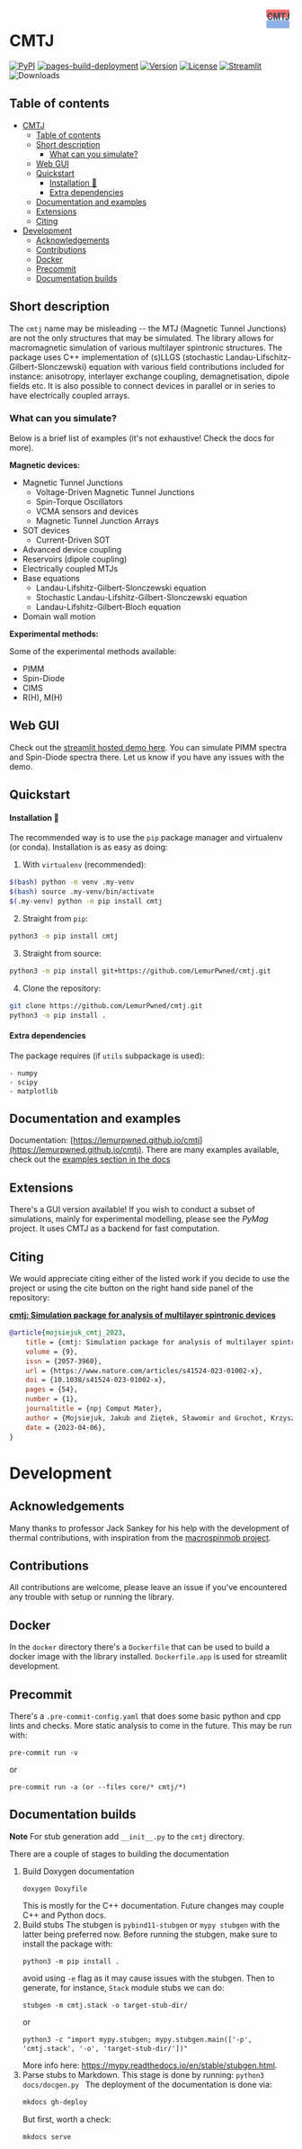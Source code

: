 <img style="float: right; max-width: 50px;" src="assets/icon.svg">

# CMTJ

[![PyPI](https://github.com/LemurPwned/cmtj/actions/workflows/main.yml/badge.svg?branch=master)](https://github.com/LemurPwned/cmtj/actions/workflows/main.yml)
[![pages-build-deployment](https://github.com/LemurPwned/cmtj/actions/workflows/pages/pages-build-deployment/badge.svg?branch=gh-pages)](https://github.com/LemurPwned/cmtj/actions/workflows/pages/pages-build-deployment)
[![Version](https://img.shields.io/pypi/v/cmtj)](https://pypi.org/project/cmtj/)
[![License](https://img.shields.io/pypi/l/cmtj.svg)](https://github.com/LemurPwned/cmtj/blob/master/LICENSE)
[![Streamlit](https://static.streamlit.io/badges/streamlit_badge_black_white.svg)](http://cmtj-simulations.streamlit.app/)
![Downloads](https://img.shields.io/pypi/dm/cmtj.svg)

## Table of contents

- [CMTJ](#cmtj)
  - [Table of contents](#table-of-contents)
  - [Short description](#short-description)
    - [What can you simulate?](#what-can-you-simulate)
  - [Web GUI](#web-gui)
  - [Quickstart](#quickstart)
    - [Installation :rocket:](#installation-rocket)
    - [Extra dependencies](#extra-dependencies)
  - [Documentation and examples](#documentation-and-examples)
  - [Extensions](#extensions)
  - [Citing](#citing)
- [Development](#development)
  - [Acknowledgements](#acknowledgements)
  - [Contributions](#contributions)
  - [Docker](#docker)
  - [Precommit](#precommit)
  - [Documentation builds](#documentation-builds)

## Short description

The `cmtj` name may be misleading -- the MTJ (Magnetic Tunnel Junctions) are not the only structures that may be simulated.
The library allows for macromagnetic simulation of various multilayer spintronic structures. The package uses C++ implementation of (s)LLGS (stochastic Landau-Lifschitz-Gilbert-Slonczewski) equation with various field contributions included for instance: anisotropy, interlayer exchange coupling, demagnetisation, dipole fields etc.
It is also possible to connect devices in parallel or in series to have electrically coupled arrays.

### What can you simulate?

Below is a brief list of examples (it's not exhaustive! Check the docs for more).

**Magnetic devices:**

- Magnetic Tunnel Junctions
  - Voltage-Driven Magnetic Tunnel Junctions
  - Spin-Torque Oscillators
  - VCMA sensors and devices
  - Magnetic Tunnel Junction Arrays
- SOT devices
  - Current-Driven SOT
- Advanced device coupling
- Reservoirs (dipole coupling)
- Electrically coupled MTJs
- Base equations
  - Landau-Lifshitz-Gilbert-Slonczewski equation
  - Stochastic Landau-Lifshitz-Gilbert-Slonczewski equation
  - Landau-Lifshitz-Gilbert-Bloch equation
- Domain wall motion

**Experimental methods:**

Some of the experimental methods available:

- PIMM
- Spin-Diode
- CIMS
- R(H), M(H)

## Web GUI

Check out the [streamlit hosted demo here](http://cmtj-simulations.streamlit.app/). You can simulate PIMM spectra and Spin-Diode spectra there. Let us know if you have any issues with the demo.

## Quickstart

#### Installation :rocket:

The recommended way is to use the `pip` package manager and virtualenv (or conda).
Installation is as easy as doing:

1. With `virtualenv` (recommended):

```bash
$(bash) python -m venv .my-venv
$(bash) source .my-venv/bin/activate
$(.my-venv) python -m pip install cmtj
```

2. Straight from `pip`:

```bash
python3 -m pip install cmtj
```

3. Straight from source:

```bash
python3 -m pip install git+https://github.com/LemurPwned/cmtj.git
```

4. Clone the repository:

```bash
git clone https://github.com/LemurPwned/cmtj.git
python3 -m pip install .
```

#### Extra dependencies

The package requires (if `utils` subpackage is used):

```
- numpy
- scipy
- matplotlib
```

## Documentation and examples

Documentation: [https://lemurpwned.github.io/cmtj](https://lemurpwned.github.io/cmtj).
There are many examples available, check out the [examples section in the docs](https://lemurpwned.github.io/cmtj/experimental-methods/introduction/)

## Extensions

There's a GUI version available! If you wish to conduct a subset of simulations, mainly for experimental modelling, please see the _PyMag_ project. It uses CMTJ as a backend for fast computation.

## Citing

We would appreciate citing either of the listed work if you decide to use the project or using the cite button on the right hand side panel of the repository:

[**cmtj: Simulation package for analysis of multilayer spintronic devices**](https://www.nature.com/articles/s41524-023-01002-x)

```bibtex
@article{mojsiejuk_cmtj_2023,
	title = {cmtj: Simulation package for analysis of multilayer spintronic devices},
	volume = {9},
	issn = {2057-3960},
	url = {https://www.nature.com/articles/s41524-023-01002-x},
	doi = {10.1038/s41524-023-01002-x},
	pages = {54},
	number = {1},
	journaltitle = {npj Comput Mater},
	author = {Mojsiejuk, Jakub and Ziętek, Sławomir and Grochot, Krzysztof and Skowroński, Witold and Stobiecki, Tomasz},
	date = {2023-04-06},
}
```

# Development

## Acknowledgements

Many thanks to professor Jack Sankey for his help with the development of thermal contributions, with inspiration from the [macrospinmob project](https://github.com/Spinmob/macrospinmob).

## Contributions

All contributions are welcome, please leave an issue if you've encountered any trouble with setup or running the library.

## Docker

In the `docker` directory there's a `Dockerfile` that can be used to build a docker image with the library installed.
`Dockerfile.app` is used for streamlit development.

## Precommit

There's a `.pre-commit-config.yaml` that does some basic python and cpp lints and checks. More static analysis to come in the future.
This may be run with:

```
pre-commit run -v
```

or

```
pre-commit run -a (or --files core/* cmtj/*)
```

## Documentation builds

**Note**
For stub generation add `__init__.py` to the `cmtj` directory.

There are a couple of stages to building the documentation

1. Build Doxygen documentation
   ```
   doxygen Doxyfile
   ```
   This is mostly for the C++ documentation. Future changes may couple C++ and Python docs.
2. Build stubs
   The stubgen is `pybind11-stubgen` or `mypy stubgen` with the latter being preferred now.
   Before running the stubgen, make sure to install the package with:
   ```
   python3 -m pip install .
   ```
   avoid using `-e` flag as it may cause issues with the stubgen.
   Then to generate, for instance, `Stack` module stubs we can do:
   ```
   stubgen -m cmtj.stack -o target-stub-dir/
   ```
   or
   ```
   python3 -c "import mypy.stubgen; mypy.stubgen.main(['-p', 'cmtj.stack', '-o', 'target-stub-dir/'])"
   ```
   More info here: https://mypy.readthedocs.io/en/stable/stubgen.html.
3. Parse stubs to Markdown.
   This stage is done by running: `python3 docs/docgen.py `
   The deployment of the documentation is done via:
   ```bash
   mkdocs gh-deploy
   ```
   But first, worth a check:
   ```bash
   mkdocs serve
   ```
